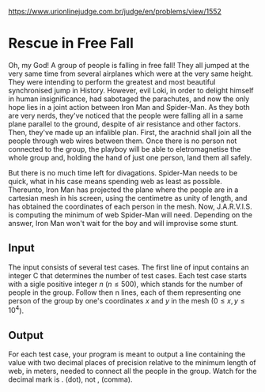 https://www.urionlinejudge.com.br/judge/en/problems/view/1552

# Rescue in Free Fall

Oh, my God! A group of people is falling in free fall! They all jumped at the
very same time from several airplanes which were at the very same height. They
were intending to perform the greatest and most beautiful synchronised jump in
History. However, evil Loki, in order to delight himself in human
insignificance, had sabotaged the parachutes, and now the only hope lies in a
joint action between Iron Man and Spider-Man. As they both are very nerds,
they've noticed that the people were falling all in a same plane parallel to
the ground, despite of air resistance and other factors. Then, they've made up
an infalible plan. First, the arachnid shall join all the people through web
wires between them. Once there is no person not connected to the group, the
playboy will be able to eletromagnetise the whole group and, holding the hand
of just one person, land them all safely.

But there is no much time left for divagations. Spider-Man needs to be quick,
what in his case means spending web as least as possible. Thereunto, Iron Man
has projected the plane where the people are in a cartesian mesh in his
screen, using the centimetre as unity of length, and has obtained the
coordinates of each person in the mesh. Now, J.A.R.V.I.S. is computing the
minimum of web Spider-Man will need. Depending on the answer, Iron Man won't
wait for the boy and will improvise some stunt.

## Input

The input consists of several test cases. The first line of input contains an
integer C that determines the number of test cases. Each test case starts with
a sigle positive integer $n$ ($n \leq 500$), which stands for the number of
people in the group. Follow then n lines, each of them representing one person
of the group by  one's coordinates $x$ and $y$ in the mesh
($0 \leq x, y \leq 10^4$).

## Output

For each test case, your program is meant to output a line containing the value
with two decimal places of precision relative to the minimum length of web, in
meters, needed to connect all the people in the group. Watch for the decimal
mark is . (dot), not , (comma).
